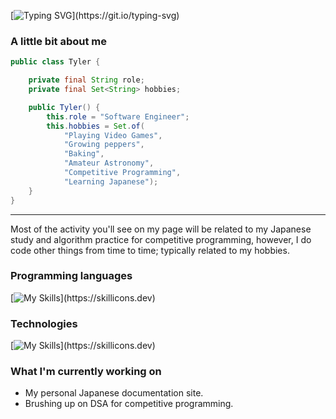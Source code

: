 [![Typing SVG](https://readme-typing-svg.demolab.com?font=Fira+Code&weight=600&size=30&duration=3000&pause=1000&color=000000&repeat=false&random=false&width=435&lines=Hey+there%2C+I'm+Tyler!)](https://git.io/typing-svg)

### A little bit about me

```java
public class Tyler {

    private final String role;
    private final Set<String> hobbies;

    public Tyler() {
        this.role = "Software Engineer";
        this.hobbies = Set.of(
            "Playing Video Games", 
            "Growing peppers",
            "Baking", 
            "Amateur Astronomy", 
            "Competitive Programming", 
            "Learning Japanese");
    }
}
```

---

Most of the activity you'll see on my page will be related to my Japanese study and algorithm practice for competitive programming, however, I do code other things from time to time; typically related to my hobbies.

### Programming languages

[![My Skills](https://skillicons.dev/icons?i=java,python,js,ts,)](https://skillicons.dev)

### Technologies

[![My Skills](https://skillicons.dev/icons?i=aws,dynamodb,spring,nodejs,kubernetes,docker,redis,)](https://skillicons.dev)

### What I'm currently working on

- My personal Japanese documentation site.
- Brushing up on DSA for competitive programming.